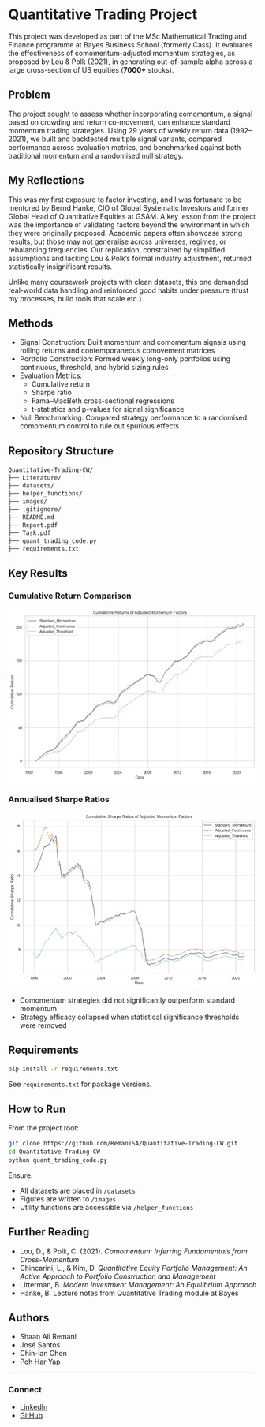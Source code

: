# Quantitative Trading Project

This project was developed as part of the MSc Mathematical Trading and Finance programme at Bayes Business School (formerly Cass). It evaluates the effectiveness of comomentum-adjusted momentum strategies, as proposed by Lou & Polk (2021), in generating out-of-sample alpha across a large cross-section of US equities (**7000+** stocks).

## Problem

The project sought to assess whether incorporating comomentum, a signal based on crowding and return co-movement, can enhance standard momentum trading strategies. Using 29 years of weekly return data (1992–2021), we built and backtested multiple signal variants, compared performance across evaluation metrics, and benchmarked against both traditional momentum and a randomised null strategy.

## My Reflections

This was my first exposure to factor investing, and I was fortunate to be mentored by Bernd Hanke, CIO of Global Systematic Investors and former Global Head of Quantitative Equities at GSAM. A key lesson from the project was the importance of validating factors beyond the environment in which they were originally proposed. Academic papers often showcase strong results, but those may not generalise across universes, regimes, or rebalancing frequencies. Our replication, constrained by simplified assumptions and lacking Lou & Polk’s formal industry adjustment, returned statistically insignificant results.

Unlike many coursework projects with clean datasets, this one demanded real-world data handling and reinforced good habits under pressure (trust my processes, build tools that scale etc.).

## Methods

- Signal Construction: Built momentum and comomentum signals using rolling returns and contemporaneous comovement matrices
- Portfolio Construction: Formed weekly long-only portfolios using continuous, threshold, and hybrid sizing rules
- Evaluation Metrics: 
  - Cumulative return
  - Sharpe ratio
  - Fama–MacBeth cross-sectional regressions
  - t-statistics and p-values for signal significance
- Null Benchmarking: Compared strategy performance to a randomised comomentum control to rule out spurious effects

## Repository Structure

```
Quantitative-Trading-CW/
├── Literature/
├── datasets/
├── helper_functions/
├── images/
├── .gitignore/
├── README.md
├── Report.pdf
├── Task.pdf
├── quant_trading_code.py
├── requirements.txt
```

## Key Results

### Cumulative Return Comparison
![Cumulative Returns](images/cumRetMomFactors.png)

### Annualised Sharpe Ratios
![Sharpe Ratios](images/cumSharpeRatios.png)

- Comomentum strategies did not significantly outperform standard momentum
- Strategy efficacy collapsed when statistical significance thresholds were removed

## Requirements

```bash
pip install -r requirements.txt
```

See `requirements.txt` for package versions.

## How to Run

From the project root:

```bash
git clone https://github.com/RemaniSA/Quantitative-Trading-CW.git
cd Quantitative-Trading-CW
python quant_trading_code.py
```

Ensure:
- All datasets are placed in `/datasets`
- Figures are written to `/images`
- Utility functions are accessible via `/helper_functions`

## Further Reading

- Lou, D., & Polk, C. (2021). *Comomentum: Inferring Fundamentals from Cross-Momentum*
- Chincarini, L., & Kim, D. *Quantitative Equity Portfolio Management: An Active Approach to Portfolio Construction and Management*
- Litterman, B. *Modern Investment Management: An Equilibrium Approach*
- Hanke, B. Lecture notes from Quantitative Trading module at Bayes

## Authors

- Shaan Ali Remani
- José Santos
- Chin-lan Chen  
- Poh Har Yap

---

### Connect

- [LinkedIn](https://www.linkedin.com/in/shaan-ali-remani)  
- [GitHub](https://github.com/RemaniSA)
